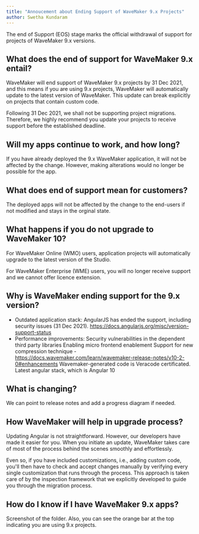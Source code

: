 ```yaml
---
title: "Annoucement about Ending Support of WaveMaker 9.x Projects"
author: Swetha Kundaram
---
```


The end of Support (EOS) stage marks the official withdrawal of support for projects of WaveMaker 9.x versions. 

## What does the end of support for WaveMaker 9.x entail?

WaveMaker will end support of WaveMaker 9.x projects by 31 Dec 2021, and this means if you are using 9.x projects, WaveMaker will automatically update to the latest version of WaveMaker. This update can break explicitly on projects that contain custom code. 

Following 31 Dec 2021, we shall not be supporting project migrations. Therefore, we highly recommend you update your projects to receive support before the established deadline.

## Will my apps continue to work, and how long?

If you have already deployed the 9.x WaveMaker application, it will not be affected by the change. However, making alterations would no longer be possible for the app. 

## What does end of support mean for customers?

The deployed apps will not be affected by the change to the end-users if not modified and stays in the orginal state.

## What happens if you do not upgrade to WaveMaker 10?

For WaveMaker Online (WMO) users, application projects will automatically upgrade to the latest version of the Studio. 

For WaveMaker Enterprise (WME) users, you will no longer receive support and we cannot offer licence extension.

## Why is WaveMaker ending support for the 9.x version?

- Outdated application stack: AngularJS has ended the support, including security issues (31 Dec 2021). https://docs.angularjs.org/misc/version-support-status
- Performance improvements: 
Security vulnerabilities in the dependent third party libraries
Enabling micro frontend enablement
Support for new compression technique - https://docs.wavemaker.com/learn/wavemaker-release-notes/v10-2-0#enhancements
Wavemaker-generated code is Veracode certificated.
Latest angular stack, which is Angular 10

## What is changing? 

We can point to release notes and add a progress diagram if needed. 


## How WaveMaker will help in upgrade process?

Updating Angular is not straightforward. However, our developers have made it easier for you. When you initiate an update, WaveMaker takes care of most of the process behind the scenes smoothly and effortlessly. 

Even so, if you have included customizations, i.e., adding custom code, you'll then have to check and accept changes manually by verifying every single customization that runs through the process. This approach is taken care of by the inspection framework that we explicitly developed to guide you through the migration process.  

## How do I know if I have WaveMaker 9.x apps?

Screenshot of the folder. Also, you can see the orange bar at the top indicating you are using 9.x projects. 

